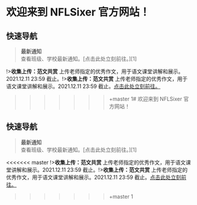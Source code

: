 # 欢迎来到 NFLSixer 官方网站！

## 快速导航

> **最新通知**	
> 查看班级、学校最新通知。[点击此处立刻前往。][1]	

!>**收集上传：范文共赏**	
上传老师指定的优秀作文，用于语文课堂讲解和展示。2021.12.11 23:59 截止。!>**收集上传：范文共赏**	
上传老师指定的优秀作文，用于语文课堂讲解和展示。2021.12.11 23:59 截止。[点击此处立刻前往。](writing/upload)	
>>>>>>>+master
1# 欢迎来到 NFLSixer 官方网站！

## 快速导航

> **最新通知**	
> 查看班级、学校最新通知。[点击此处立刻前往。][1]	

<<<<<<< master
!>**收集上传：范文共赏**	
上传老师指定的优秀作文，用于语文课堂讲解和展示。2021.12.11 23:59 截止。!>**收集上传：范文共赏**	
上传老师指定的优秀作文，用于语文课堂讲解和展示。2021.12.11 23:59 截止。[点击此处立刻前往。](writing/upload)	
>>>>>>>+master
1